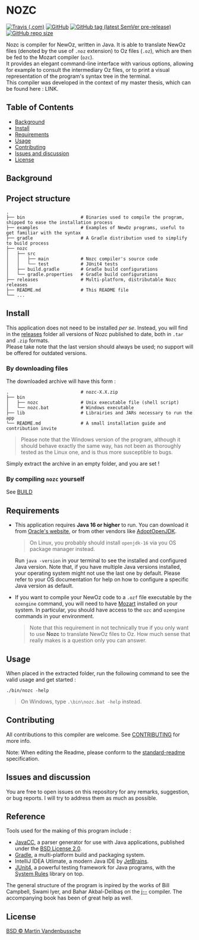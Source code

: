 # NOZC

[![Travis (.com)](https://img.shields.io/travis/com/MaVdbussche/nozc?label=Build)](https://www.travis-ci.com/github/MaVdbussche/nozc)
[![GitHub](https://img.shields.io/github/license/MaVdbussche/nozc?label=License)](LICENSE)
[![GitHub tag (latest SemVer pre-release)](https://img.shields.io/github/v/tag/MaVdbussche/nozc?include_prereleases&label=Release&sort=semver)](releases)
[![GitHub repo size](https://img.shields.io/github/repo-size/MaVdbussche/nozc?label=Size)](https://github.com/MaVdbussche/nozc)

Nozc is compiler for NewOz, written in Java. It is able to translate NewOz files (denoted by the use of `.noz` extension) to Oz files (`.oz`), which are then be fed to the Mozart compiler (`ozc`).\
It provides an elegant command-line interface with various options, allowing for example to consult the intermediary Oz files, or to print a visual representation of the program's syntax tree in the terminal.\
This compiler was developed in the context of my master thesis, which can be found here : LINK.

## Table of Contents

- [Background](#background)
- [Install](#Install)
- [Requirements](#requirements)
- [Usage](#usage)
- [Contributing](#contributing)
- [Issues and discussion](#issues-and-discussion)
- [License](#license)

## Background


## Project structure

    .
    ├── bin                     # Binaries used to compile the program, shipped to ease the installation process
    ├── examples                # Examples of NewOz programs, useful to get familiar with the syntax
    ├── gradle                  # A Gradle distribution used to simplify to build process
    ├── nozc
    │   ├── src
    │   │   ├── main            # Nozc compiler's source code
    │   │   └── test            # JUnit4 tests
    │   ├── build.gradle        # Gradle build configurations
    │   └── gradle.properties   # Gradle build configurations
    ├── releases                # Multi-platform, distributable Nozc releases
    ├── README.md               # This README file
    └── ...

## Install

This application does not need to be installed _per se_.
Instead, you will find in the [releases](releases) folder all versions of Nozc published to date, both in `.tar` and `.zip` formats.\
Please take note that the last version should always be used; no support will be offered for outdated versions.

### By downloading files

The downloaded archive will have this form :

    .                           # nozc-X.X.zip
    ├── bin
    │   ├── nozc                # Unix executable file (shell script)
    │   └── nozc.bat            # Windows executable
    ├── lib                     # Librairies and JARs necessary to run the app
    └── README.md               # A small installation guide and contribution invite
> Please note that the Windows version of the program, although it should behave exactly the same way,
> has not been as thoroughly tested as the Linux one, and is thus more susceptible to bugs. 

Simply extract the archive in an empty folder, and you are set !

### By compiling `nozc` yourself

See [BUILD](BUILD.md)

## Requirements

* This application requires **Java 16 or higher** to run. You can download it from
[Oracle's website](https://www.oracle.com/java/technologies/javase-downloads.html),
or from other vendors like [AdoptOpenJDK](https://adoptopenjdk.net).
  >On Linux, you probably should install `openjdk-16` via you OS package manager instead.
  
  Run `java -version` in your terminal to see the installed and configured Java version.
  Note that, if you have multiple Java versions installed, your operating system might not use
  the last one by default.
  Please refer to your OS documentation for help on how to configure a specific Java version
  as default.
  

* If you want to compile your NewOz code to a `.ozf` file executable by the `ozengine` command,
  you will need to have [Mozart](https://github.com/mozart/mozart2) installed on your system.
  In particular, you should have access to the `ozc` and `ozengine` commands in your environment.
  >Note that this requirement in not technically true if you only want to use **Nozc** to translate
  > NewOz files to Oz. How much sense that really makes is a question only you can answer.
  
## Usage

When placed in the extracted folder, run the following command to see the valid usage and get started :
```
./bin/nozc -help
```
>On Windows, type `.\bin\nozc.bat -help` instead.

## Contributing

All contributions to this compiler are welcome. See [CONTRIBUTING](CONTRIBUTING.md) for more info.

Note: When editing the Readme, please conform to the [standard-readme](https://github.com/RichardLitt/standard-readme) specification.

## Issues and discussion

You are free to open issues on this repository for any remarks, suggestion, or bug reports.
I will try to address them as much as possible.

## Reference

Tools used for the making of this program include :

* [JavaCC](https://javacc.github.io/javacc/), a parser generator for use with Java applications, published under the [BSD License 2.0](https://javacc.github.io/javacc/#license).
* [Gradle](https://gradle.org/), a multi-platform build and packaging system.
* IntelliJ IDEA Utlimate, a modern Java IDE by [JetBrains](https://www.jetbrains.com/idea/).
* [JUnit4](https://junit.org/junit4/), a powerful testing framework for Java programs, with the [System Rules](https://stefanbirkner.github.io/system-rules/index.html) library on top.

The general structure of the program is inpired by the works of Bill Campbell, Swami Iyer, and Bahar Akbal-Delibaş on the [j--](https://www.cs.umb.edu/j--/index.html) compiler. The accompanying book has been of great help as well.

## License

[BSD © Martin Vandenbussche](LICENSE)
